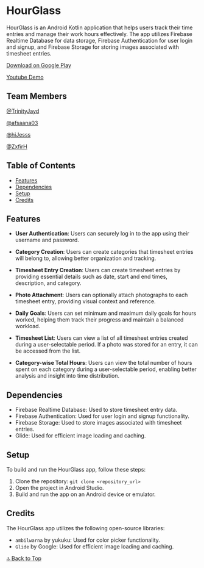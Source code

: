 # HourGlass

HourGlass is an Android Kotlin application that helps users track their time entries and manage their work hours effectively. The app utilizes Firebase Realtime Database for data storage, Firebase Authentication for user login and signup, and Firebase Storage for storing images associated with timesheet entries.

[Download on Google Play](https://play.google.com/store/apps/details?id=com.trinityjayd.hourglass)

[Youtube Demo](https://www.youtube.com/watch?v=BPyBpohNSB0)

## Team Members

[@TrinityJayd](https://github.com/TrinityJayd)

[@afsaana03](https://github.com/afsaana03)

[@hiJesss](https://github.com/hiJesss)

[@ZxfirH](https://github.com/ZxfirH)


## Table of Contents

- [Features](#features)
- [Dependencies](#dependencies)
- [Setup](#setup)
- [Credits](#credits)

## Features

- **User Authentication**: Users can securely log in to the app using their username and password.

- **Category Creation**: Users can create categories that timesheet entries will belong to, allowing better organization and tracking.

- **Timesheet Entry Creation**: Users can create timesheet entries by providing essential details such as date, start and end times, description, and category.

- **Photo Attachment**: Users can optionally attach photographs to each timesheet entry, providing visual context and reference.

- **Daily Goals**: Users can set minimum and maximum daily goals for hours worked, helping them track their progress and maintain a balanced workload.

- **Timesheet List**: Users can view a list of all timesheet entries created during a user-selectable period. If a photo was stored for an entry, it can be accessed from the list.

- **Category-wise Total Hours**: Users can view the total number of hours spent on each category during a user-selectable period, enabling better analysis and insight into time distribution.

## Dependencies

- Firebase Realtime Database: Used to store timesheet entry data.
- Firebase Authentication: Used for user login and signup functionality.
- Firebase Storage: Used to store images associated with timesheet entries.
- Glide: Used for efficient image loading and caching.

## Setup

To build and run the HourGlass app, follow these steps:

1. Clone the repository: `git clone <repository_url>`
2. Open the project in Android Studio.
3. Build and run the app on an Android device or emulator.

## Credits

The HourGlass app utilizes the following open-source libraries:

- `ambilwarna` by yukuku: Used for color picker functionality.
- `Glide` by Google: Used for efficient image loading and caching.


[🔝 Back to Top](#hourglass)
